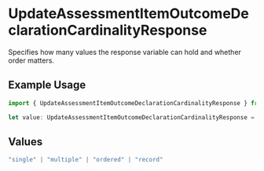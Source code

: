 # UpdateAssessmentItemOutcomeDeclarationCardinalityResponse

Specifies how many values the response variable can hold and whether order matters.

## Example Usage

```typescript
import { UpdateAssessmentItemOutcomeDeclarationCardinalityResponse } from "qti/models/operations";

let value: UpdateAssessmentItemOutcomeDeclarationCardinalityResponse = "single";
```

## Values

```typescript
"single" | "multiple" | "ordered" | "record"
```